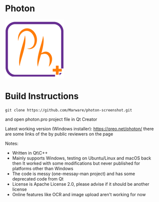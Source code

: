 # Photon

![alt text](https://github.com/Marware/photon-screenshot/raw/main/photon-02.png?raw=true)


# Build Instructions
`git clone https://github.com/Marware/photon-screenshot.git`

and open photon.pro project file in Qt Creator

Latest working version (Windows installer): https://qreo.net/photon/ there are some links of the by public reviewers on the page

Notes:
- Written in Qt\C++
- Mainly supports Windows, testing on Ubuntu/Linux and macOS back then It worked with some modifications but never published for platforms other than Windows
- The code is messy (one-messay-man project) and has some deprecated code from Qt
- License is Apache License 2.0, please advise if it should be another license
- Online features like OCR and image upload aren't working for now
